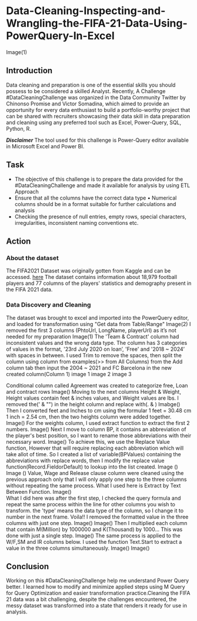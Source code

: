 # Data-Cleaning-Inspecting-and-Wrangling-the-FIFA-21-Data-Using-PowerQuery-In-Excel
Image(1)

## Introduction
Data cleaning and preparation is one of the essential skills you should possess to be considered a skilled Analyst. Recently, A Challenge #DataCleaningChallenge was organized in the Data Community Twitter by Chinonso Promise and Victor Somadina, which aimed to provide an opportunity for every data enthusiast to build a portfolio-worthy project that can be shared with recruiters showcasing their data skill in data preparation and cleaning using any preferred tool such as Excel, Power-Query, SQL, Python, R.

**_Disclaimer_**  The tool used for this challenge is Power-Query editor available in Microsoft Excel and Power BI.

## Task
+ The objective of this challenge is to prepare the data provided for the #DataCleaningChallenge and made it available for analysis by using ETL Approach
+ Ensure that all the columns have the correct data type
• Numerical columns should be in a format suitable for further calculations and analysis
+ Checking the presence of null entries, empty rows, special characters, irregularities, inconsistent naming conventions etc.

## Action
### About the dataset
The FIFA2021 Dataset was originally gotten from Kaggle and can be accessed. [here](https://www.kaggle.com/datasets/yagunnersya/fifa-21-messy-raw-dataset-for-cleaning-exploring) The dataset contains information about 18,979 football players and 77 columns of the players' statistics and demography present in the FIFA 2021 data.

### Data Discovery and Cleaning 
The dataset was brought to excel and imported into the PowerQuery editor, and loaded for transformation using "Get data from Table/Range" 
Image(2)
I removed the first 3 columns (PhtoUrl, LongName, playerUrl) as it’s not needed for my preparation
Image(1)
The 'Team & Contract' column had inconsistent values and the wrong data type. The column has 3 categories of values in the format, '23rd July 2020 on loan’, 'Free' and '2018 ~ 2024’ with spaces in between. I used Trim to remove the spaces, then split the column using column from examples(>> from  All Columns) from the Add column tab  then input the 2004 ~ 2021 and FC Barcelona in the new created column(Column 1)
image 1 image 2  image 3

 Conditional column called Agreement was created to categorize free, Loan and contract rows
 Image()
 Moving to the next columns Height & Weight, Height values contain feet & inches values, and Weight values are lbs. I removed the(' & "") in the height column and replace with(. &  ) 
Imabge()
Then I converted feet and Inches to cm using the formular 1 feet = 30.48 cm  1 inch = 2.54 cm, then the two heights column were added together.
Image()
For the weights column, I used extract function to extract the first 2 numbers. 
Image()
Next I move to column BP, it contains an abbreviation of the player's best position, so I want to rename those abbreviations with their necessary word.
Image()
To achieve this, we use the Replace Value function, However that will require replacing each abbreviation which will take allot of time. So I created a list of variable(BPValues) containing the abbreviations with replace words, then I modify the replace value function(Record.FieldorDefault) to lookup into the list created.
Image ()    Image ()
Value, Wage and Release clause column were cleaned using the previous approach only that I will only apply one step to the three columns without repeating the same process. What I used here is Extract by Text Between Function.
     Image()     
What I did here was after the first step, I checked the query formula and repeat the same process within the line for other columns you wish to transform. the 'type' means the data type of the column, so I change it to number in the next frame. Voila!! I removed the formatted value in the three columns with just one step. 
Image()    Image()
Then I multiplied each column that contain M(Million) by 1000000  and K(Thousand) by 1000... This was done with just a single step.
Image()
The same process is applied to the W/F,SM and IR columns below. I used the function Text.Start to extract a value in the three columns simultaneously.
Image()   Image()


















## Conclusion
Working on this #DataCleaningChallenge help me understand Power Query better. I learned how to modify and minimize applied steps using M Query for Query Optimization and easier transformation practice.Cleaning the FIFA 21 data was a bit challenging, despite the challenges encountered, the messy dataset was transformed into a state that renders it ready for use in analysis.







